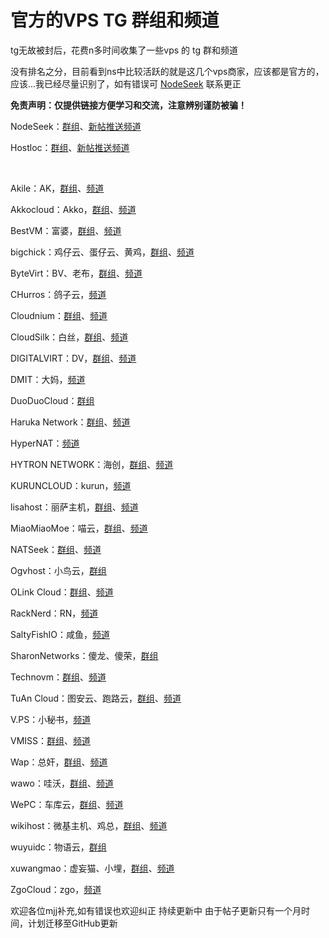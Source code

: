 # 官方的VPS TG 群组和频道

tg无故被封后，花费n多时间收集了一些vps 的 tg 群和频道

没有排名之分，目前看到ns中比较活跃的就是这几个vps商家，应该都是官方的，应该...我已经尽量识别了，如有错误可 [NodeSeek](https://www.nodeseek.com/post-55637-1#0) 联系更正

**免责声明：仅提供链接方便学习和交流，注意辨别谨防被骗！**

NodeSeek：[群组](https://t.me/nodeseekg)、[新帖推送频道](https://t.me/nodeseekc)

Hostloc：[群组](https://t.me/myhostloc)、[新帖推送频道](https://t.me/hostloc2tg)

<br>

Akile：AK，[群组](https://t.me/akileChat)、[频道](https://t.me/akile_notice)

Akkocloud：Akko，[群组](https://t.me/+nLlZwbyDnsIxZjU1)、[频道](https://t.me/AkkocloudChannel)

BestVM：富婆，[群组](https://t.me/BestVmTalk)、[频道](https://t.me/BestVmCloud)

bigchick：鸡仔云、蛋仔云、黄鸡，[群组](https://t.me/big_chick)、[频道](https://t.me/bigchick666)

ByteVirt：BV、老布，[群组](https://t.me/bytevirtchat)、[频道](https://t.me/bytevirt)

CHurros：鸽子云，[频道](https://t.me/churros789)

Cloudnium：[群组](https://t.me/Cloudnium_Group)、[频道](https://t.me/Cloudnium_Info)

CloudSilk：白丝，[群组](https://t.me/+VHZLKELTQyzPNgOV)、[频道](https://t.me/bestidc)

DIGITALVIRT：DV，[群组](https://t.me/DigitalVirtLLC)、[频道](https://t.me/DigitalVirtLLC)

DMIT：大妈，[频道](https://t.me/DMIT_INC)

DuoDuoCloud：[群组](https://t.me/duocloud)

Haruka Network：[群组](https://t.me/harukacloud)、[频道](https://t.me/harukanoc)

HyperNAT：[频道](https://t.me/hypernat_channel)

HYTRON NETWORK：海创，[群组](https://t.me/hytrongroup)、[频道](https://t.me/hytronnoc)

KURUNCLOUD：kurun，[频道](https://t.me/KURUNFAN)

lisahost：丽萨主机，[群组](https://t.me/lisahost_chat)、[频道](https://t.me/lisahost_channel)

MiaoMiaoMoe：喵云，[群组](https://t.me/miaomiaomoe)、[频道](https://t.me/miaomiaomoe_notice)

NATSeek：[群组](https://t.me/NATSeek_CN_group)、[频道](https://t.me/NATSeek_NewsBoard)

Ogvhost：小鸟云，[群组](https://t.me/Ogvhost)

OLink Cloud：[群组](https://t.me/olinkcloudchat)、[频道](https://t.me/olinkcloud)

RackNerd：RN，[频道](https://t.me/racknerd_promo)

SaltyFishIO：咸鱼，[频道](https://t.me/SaltyFishIO)

SharonNetworks：傻龙、傻荣，[群组](https://t.me/SharonNetworks)

Technovm：[群组](https://t.me/TechnoVM111)、[频道](https://t.me/TechnovmCH)

TuAn Cloud：图安云、跑路云，[群组](https://t.me/TuAnCloud)、[频道](https://t.me/TuAn_Notify)

V.PS：小秘书，[频道](https://t.me/v_ps_channel)

VMISS：[群组](https://t.me/vmisscom)、[频道](https://t.me/vmiss_com)

Wap：总奸，[群组](https://t.me/wap_group)、[频道](https://t.me/wap_ac)

wawo：哇沃，[群组](https://t.me/+u9Yx6BsEz9wxZDA1)、[频道](https://t.me/wawowiki)

WePC：车库云，[群组](https://t.me/AUwepc)、[频道](https://t.me/WePC_AU)

wikihost：微基主机、鸡总，[群组](https://t.me/network50_chat)、[频道](https://t.me/network00000)

wuyuidc：物语云，[群组](https://t.me/wuyuidc)

xuwangmao：虚妄猫、小埋，[群组](https://t.me/xuwangmao)、[频道](https://t.me/kuaileceshi2)

ZgoCloud：zgo，[频道](https://t.me/zgocloudchannel)












欢迎各位mjj补充,如有错误也欢迎纠正
持续更新中
由于帖子更新只有一个月时间，计划迁移至GitHub更新
